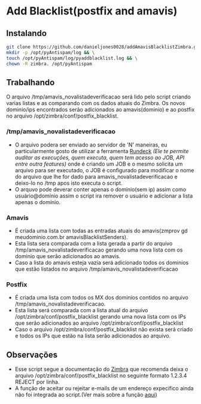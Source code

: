# Add Blacklist(postfix and amavis)
## Instalando
```bash
git clone https://github.com/danieljones0028/addAmavisBlacklistZimbra.git --dissociate /opt/pyAntispam && \
mkdir -p /opt/pyAntispam/log && \
touch /opt/pyAntispam/log/pyaddblacklist.log && \
chown -R zimbra. /opt/pyAntispam
```
## Trabalhando
O arquivo /tmp/amavis_novalistadeverificacao será lido pelo script criando varias listas e as comparando com os dados atuais do Zimbra. Os novos dominio/ips encontrados serão adicionados ao amavis(dominio) e ao postfix no arquivo /opt/zimbra/conf/postfix_blacklist.
### /tmp/amavis_novalistadeverificacao
* O arquivo podera ser enviado ao servidor de 'N' maneiras, eu particularmente gosto de utilizar a ferramenta [Rundeck](https://www.rundeck.com/open-source) *(Ele te permite auditar as execuções, quem executa, quem tem acesso ao JOB, API entre outra features)* onde é criando um JOB e o mesmo solicita um arquivo para ser executado, o JOB é configurado para modificar o nome do arquivo que lhe for dado para amavis_novalistadeverificacao e deixo-lo no /tmp apos isto executa o script.
* O arquvo pode deverar conter apenas o domínio(sem ip) assim como usuário@domínio assim o script ira remover o usuário e adicionar a lista apenas o domínio.
### Amavis
* É criada uma lista com todas as entradas atuais do amavis(zmprov gd meudominio.com.br amavisBlacklistSenders).
* Esta lista sera comparada com a lista gerada a partir do arquivo /tmp/amavis_novalistadeverificacao gerando uma nova lista com os dominio que serão adicionados ao amavis.
* Caso a lista do amavis esteja vazia será adicionado todos os dominios que estão listados no arquivo /tmp/amavis_novalistadeverificacao
### Postfix
* É criada uma lista com todos os MX dos dominios contidos no arquivo /tmp/amavis_novalistadeverificacao.
* Esta lista será comparada com a lista atual do arquivo /opt/zimbra/conf/postfix_blacklist gerando uma nova lista com os IPs que serão adicionados ao arquivo /opt/zimbra/conf/postfix_blacklist
* Caso o arquivo /opt/zimbra/conf/postfix_blacklist não exista será criado e todos os IPs que estão na lista serão adicionados ao arquivo.
## Observações
* Esse script segue a documentação do [Zimbra](https://wiki.zimbra.com/wiki/Specific_Whitelist/Blacklist_per_IP) que recomenda deixa o arquivo /opt/zimbra/conf/postfix_blacklist no seguinte formato 1.2.3.4 REJECT por linha.
* A função de aceitar ou rejeitar e-mails de um endereço expecifico ainda não foi integrada ao script.(Ver mais sobre a função [aqui](https://wiki.zimbra.com/wiki/New_Features_ZCS_8.5))
